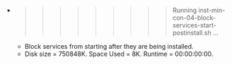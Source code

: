 * >>>>>>>>> Running inst-min-con-04-block-services-start-postinstall.sh ...
  * Block services from starting after they are being installed.
  * Disk size = 750848K. Space Used = 8K. Runtime = 00:00:00:00.

